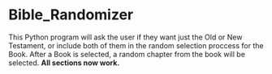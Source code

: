 # Bible_Randomizer
This Python program will ask the user if they want just the Old or New Testament, or include both of them
in the random selection proccess for the Book. After a Book is selected, a random chapter from the book
will be selected.
  **All sections now work.**
